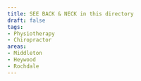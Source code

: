 ```yaml
---
title: SEE BACK & NECK in this directory
draft: false
tags:
- Physiotherapy
- Chiropractor
areas:
- Middleton
- Heywood
- Rochdale
---
```

